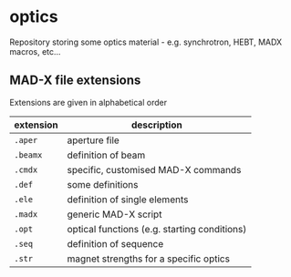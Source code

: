 # optics
Repository storing some optics material - e.g. synchrotron, HEBT, MADX macros, etc...

## MAD-X file extensions
Extensions are given in alphabetical order

| extension | description |
| --------- | ----------- |
| `.aper`  | aperture file |
| `.beamx` | definition of beam |
| `.cmdx`  | specific, customised MAD-X commands |
| `.def`   | some definitions |
| `.ele`   | definition of single elements |
| `.madx`  | generic MAD-X script |
| `.opt`   | optical functions (e.g. starting conditions) |
| `.seq`   | definition of sequence |
| `.str`   | magnet strengths for a specific optics |
